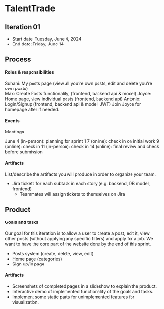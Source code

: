 # TalentTrade

## Iteration 01

 * Start date: Tuesday, June 4, 2024
 * End date: Friday, June 14

## Process

#### Roles & responsibilities

Suhani: My posts page (view all you’re own posts, edit and delete you’re own posts)   
Max: Create Posts functionality, (frontend, backend api & model)
Joyce: Home page, view individual posts (frontend, backend api)
Antonio: Login/Signup (frontend, backend api & model, JWT) Join Joyce for homepage after if needed.

#### Events

Meetings 

June 4 (in-person): planning for sprint 1 
7 (online): check in on initial work 
9 (online): check in 
11 (in-person): check in
14 (online): final review and check before submission

#### Artifacts

List/describe the artifacts you will produce in order to organize your team.       
- Jira tickets for each subtask in each story (e.g. backend, DB model, frontend)
  - Teammates will assign tickets to themselves on Jira



## Product

#### Goals and tasks

Our goal for this iteration is to allow a user to create a post, edit it, view other posts (without applying any specific filters) and apply for a job. We want to have the core part of the website done by the end of this sprint.
- Posts system (create, delete, view, edit)
- Home page (categories)
- Sign up/in page  


#### Artifacts

- Screenshots of completed pages in a slideshow to explain the product.
- Interactive demo of implemented functionality of the goals and tasks.
- Implement some static parts for unimplemented features for visualization.

